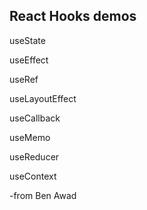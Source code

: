 ## React Hooks demos

useState

useEffect

useRef

useLayoutEffect

useCallback

useMemo

useReducer

useContext

-from Ben Awad
